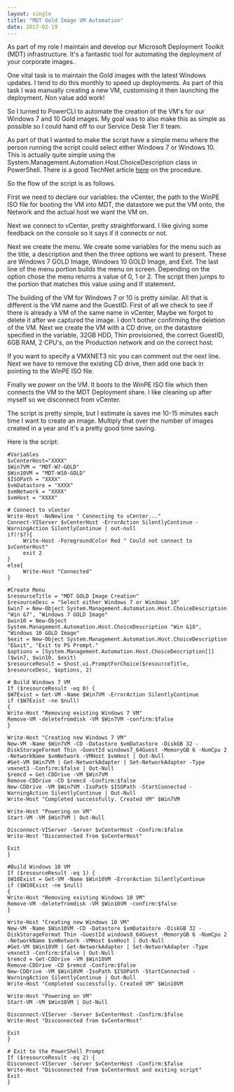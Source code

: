 ```yaml
---
layout: single
title: "MDT Gold Image VM Automation"
date: 2017-02-19
---
```

As part of my role I maintain and develop our Microsoft Deployment Toolkit (MDT) infrastructure. It's a fantastic tool for automating the deployment of your corporate images.

One vital task is to maintain the Gold images with the latest Windows updates.  I tend to do this monthly to speed up deployments.  As part of this task I was manually creating a new VM, customising it then launching the deployment.  Non value add work!

So I turned to PowerCLI to automate the creation of the VM's for our Windows 7 and 10 Gold images.  My goal was to also make this as simple as possible so I could hand off to our Service Desk Tier II team.

As part of that I wanted to make the script have a simple menu where the person running the script could select either Windows 7 or Windows 10. This is actually quite simple using the System.Management.Automation.Host.ChoiceDescription class in PowerShell.  There is a good TechNet article [here](https://technet.microsoft.com/en-us/library/ff730939.aspx) on the procedure.

So the flow of the script is as follows.  

First we need to declare our variables: the vCenter, the path to the WinPE ISO file for booting the VM into MDT, the datastore we put the VM onto, the Network and the actual host we want the VM on.

Next we connect to vCenter, pretty straightforward.  I like giving some feedback on the console so it says if it connects or not.

Next we create the menu. We create some variables for the menu such as the title, a description and then the three options we want to present.  These are Windows 7 GOLD Image, Windows 10 GOLD Image, and Exit. The last line of the menu portion builds the menu on screen.  Depending on the option chose the menu returns a value of 0, 1 or 2.  The script then jumps to the portion that matches this value using and If statement.

The building of the VM for Windows 7 or 10 is pretty similar.  All that is different is the VM name and the GuestID.  First of all we check to see if there is already a VM of the same name in vCenter, Maybe we forgot to delete it after we captured the image.  I don't bother confirming the deletion of the VM.  Next we create the VM with a CD drive, on the datastore specified in the variable, 32GB HDD, Thin provisioned, the correct GuestID, 6GB RAM, 2 CPU's, on the Production network and on the correct host.

If you want to specify a VMXNET3 nic you can comment out the next line.  Next we have to remove the existing CD drive, then add one back in pointing to the WinPE ISO file.

Finally we power on the VM. It boots to the WinPE ISO file which then connects the VM to the MDT Deployment share.  I like cleaning up after myself so we disconnect from vCenter.

The script is pretty simple, but I estimate is saves me 10-15 minutes each time I want to create an image.  Multiply that over the number of images created in a year and it's a pretty good time saving.

Here is the script:

~~~ posh
#Variables  
$vCenterHost="XXXX"  
$Win7VM = "MDT-W7-GOLD"  
$Win10VM = "MDT-W10-GOLD"  
$ISOPath = "XXXX"  
$vmDatastore = "XXXX"  
$vmNetwork = "XXXX"  
$vmHost = "XXXX"  
  
# Connect to vCenter  
Write-Host -NoNewline " Connecting to vCenter..."  
Connect-VIServer $vCenterHost -ErrorAction SilentlyContinue -WarningAction SilentlyContinue | out-null  
if(!$?){  
     Write-Host -ForegroundColor Red " Could not connect to $vCenterHost"  
     exit 2  
}  
else{  
     Write-Host "Connected"  
}  
  
#Create Menu  
$resourceTitle = "MDT GOLD Image Creation"  
$resourceDesc = "Select either Windows 7 or Windows 10"  
$win7 = New-Object System.Management.Automation.Host.ChoiceDescription "Win &7", "Windows 7 GOLD Image"  
$win10 = New-Object System.Management.Automation.Host.ChoiceDescription "Win &10", "Windows 10 GOLD Image"  
$exit = New-Object System.Management.Automation.Host.ChoiceDescription "E&xit", "Exit to PS Prompt."  
$options = [System.Management.Automation.Host.ChoiceDescription[]]($win7, $win10, $exit)  
$resourceResult = $host.ui.PromptForChoice($resourceTitle, $resourceDesc, $options, 2)  
  
# Build Windows 7 VM  
If ($resourceResult -eq 0) {  
$W7Exist = Get-VM -Name $Win7VM -ErrorAction SilentlyContinue  
if ($W7Exist -ne $null)  
{  
Write-Host "Removing existing Windows 7 VM"  
Remove-VM -deletefromdisk -VM $Win7VM -confirm:$false  
}  
  
Write-Host "Creating new Windows 7 VM"  
New-VM -Name $Win7VM -CD -Datastore $vmDatastore -DiskGB 32 -DiskStorageFormat Thin -GuestId windows7_64Guest -MemoryGB 6 -NumCpu 2 -NetworkName $vmNetwork -VMHost $vmHost | Out-Null
#Get-VM $Win7VM | Get-NetworkAdapter | Set-NetworkAdapter -Type vmxnet3 -Confirm:$false | Out-Null
$remcd = Get-CDDrive -VM $Win7VM  
Remove-CDDrive -CD $remcd -Confirm:$false  
New-CDDrive -VM $Win7VM -IsoPath $ISOPath -StartConnected -WarningAction SilentlyContinue | Out-Null  
Write-Host "Completed successfully. Created VM" $Win7VM  
  
Write-Host "Powering on VM"  
Start-VM -VM $Win7VM | Out-Null  
  
Disconnect-VIServer -Server $vCenterHost -Confirm:$false  
Write-Host "Disconnected from $vCenterHost"  
  
Exit  
}  
  
#Build Windows 10 VM  
If ($resourceResult -eq 1) {  
$W10Exist = Get-VM -Name $Win10VM -ErrorAction SilentlyContinue  
if ($W10Exist -ne $null)  
{  
Write-Host "Removing existing Windows 10 VM"  
Remove-VM -deletefromdisk -VM $Win10VM -confirm:$false  
}  
  
Write-Host "Creating new Windows 10 VM"  
New-VM -Name $Win10VM -CD -Datastore $vmDatastore -DiskGB 32 -DiskStorageFormat Thin -GuestId windows8_64Guest -MemoryGB 6 -NumCpu 2 -NetworkName $vmNetwork -VMHost $vmHost | Out-Null
#Get-VM $Win10VM | Get-NetworkAdapter | Set-NetworkAdapter -Type vmxnet3 -Confirm:$false | Out-Null
$remcd = Get-CDDrive -VM $Win10VM  
Remove-CDDrive -CD $remcd -Confirm:$false  
New-CDDrive -VM $Win10VM -IsoPath $ISOPath -StartConnected -WarningAction SilentlyContinue | Out-Null  
Write-Host "Completed successfully. Created VM" $Win10VM  
  
Write-Host "Powering on VM"  
Start-VM -VM $Win10VM | Out-Null  
    
Disconnect-VIServer -Server $vCenterHost -Confirm:$false  
Write-Host "Disconnected from $vCenterHost"  
  
Exit  
}  
  
# Exit to the PowerShell Prompt  
If ($resourceResult -eq 2) {  
Disconnect-VIServer -Server $vCenterHost -Confirm:$false  
Write-Host "Disconnected from $vCenterHost and exiting script"  
Exit  
}  

~~~
